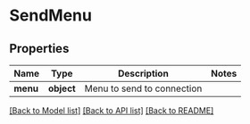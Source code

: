 # SendMenu

## Properties
Name | Type | Description | Notes
------------ | ------------- | ------------- | -------------
**menu** | **object** | Menu to send to connection | 

[[Back to Model list]](../README.md#documentation-for-models) [[Back to API list]](../README.md#documentation-for-api-endpoints) [[Back to README]](../README.md)


